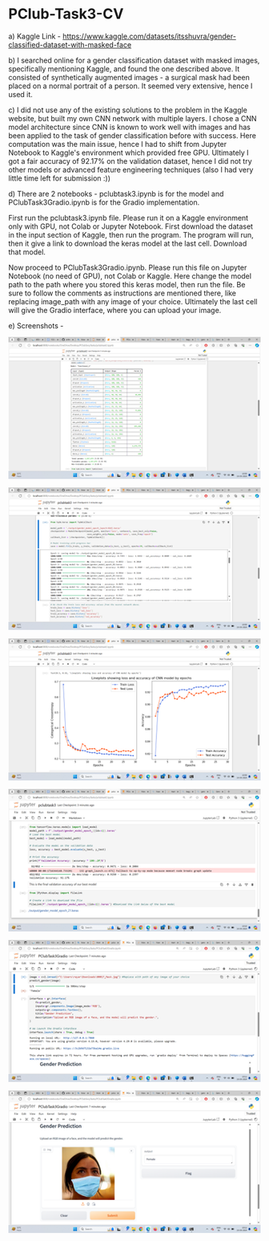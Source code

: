 # PClub-Task3-CV

a) Kaggle Link - https://www.kaggle.com/datasets/itsshuvra/gender-classified-dataset-with-masked-face

b) I searched online for a gender classification dataset with masked images, specifically mentioning Kaggle, and found the one described above. It consisted of synthetically augmented images - a surgical mask had been placed on a normal portrait of a person. It seemed very extensive, hence I used it.

c) I did not use any of the existing solutions to the problem in the Kaggle website, but built my own CNN network with multiple layers. I chose a CNN model architecture since CNN is known to work well with images and has been applied to the task of gender classification before with success. Here computation was the main issue, hence I had to shift from Jupyter Notebook to Kaggle's environment which provided free GPU. Ultimately I got a fair accuracy of 92.17% on the validation dataset, hence I did not try other models or advanced feature engineering techniques (also I had very little time left for submission :))

d) There are 2 notebooks - pclubtask3.ipynb is for the model and PClubTask3Gradio.ipynb is for the Gradio implementation.

First run the pclubtask3.ipynb file. Please run it on a Kaggle environment only with GPU, not Colab or Jupyter Notebook. First download the dataset in the input section of Kaggle, then run the program. The program will run, then it give a link to download the keras model at the last cell. Download that model.

Now proceed to PClubTask3Gradio.ipynb. Please run this file on Jupyter Notebook (no need of GPU), not Colab or Kaggle. Here change the model path to the path where you stored this keras model, then run the file. Be sure to follow the comments as instructions are mentioned there, like replacing image_path with any image of your choice. Ultimately the last cell will give the Gradio interface, where you can upload your image.

e) Screenshots - 

![alt text](https://github.com/aritrar23/PClub-Task3-CV/blob/main/Shots/Screenshot%20(310).png)

![alt text](https://github.com/aritrar23/PClub-Task3-CV/blob/main/Shots/Screenshot%20(311).png)

![alt text](https://github.com/aritrar23/PClub-Task3-CV/blob/main/Shots/Screenshot%20(312).png)

![alt text](https://github.com/aritrar23/PClub-Task3-CV/blob/main/Shots/Screenshot%20(313).png)

![alt text](https://github.com/aritrar23/PClub-Task3-CV/blob/main/Shots/Screenshot%20(314).png)

![alt text](https://github.com/aritrar23/PClub-Task3-CV/blob/main/Shots/Screenshot%20(315).png)
